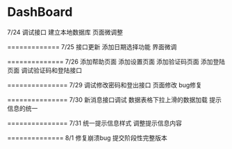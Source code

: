 DashBoard
=========

7/24
调试接口
建立本地数据库
页面微调整

=============
7/25
接口更新
添加日期选择功能
界面微调

==============
7/26
添加帮助页面
添加设置页面
添加验证码页面
添加登陆页面
调试验证码和登陆接口

===============
7/29
调试修改密码和登出接口
页面修改
bug修复

===============
7/30
新消息接口调试
数据表格下拉上滑的数据加载
提示信息的统一

===============
7/31
统一提示信息样式
调整提示信息内容

==============
8/1
修复崩溃bug
提交阶段性完整版本